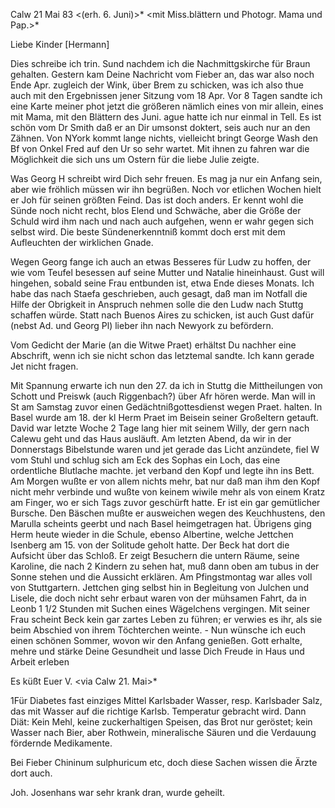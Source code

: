  Calw 21 Mai 83
 <(erh. 6. Juni)>*
 <mit Miss.blättern und Photogr. Mama und Pap.>*

Liebe Kinder [Hermann]

Dies schreibe ich trin. Sund nachdem ich die Nachmittgskirche für Braun gehalten. Gestern kam Deine Nachricht vom Fieber an, das war also noch Ende Apr. zugleich der Wink, über Brem zu schicken, was ich also thue auch mit den Ergebnissen jener Sitzung vom 18 Apr. Vor 8 Tagen sandte ich eine Karte meiner phot jetzt die größeren nämlich eines von mir allein, eines mit Mama, mit den Blättern des Juni. ague hatte ich nur einmal in Tell. Es ist schön vom Dr Smith daß er an Dir umsonst doktert, seis auch nur an den Zähnen. Von NYork kommt lange nichts, vielleicht bringt George Wash den Bf von Onkel Fred auf den Ur so sehr wartet. Mit ihnen zu fahren war die Möglichkeit die sich uns um Ostern für die liebe Julie zeigte.

Was Georg H schreibt wird Dich sehr freuen. Es mag ja nur ein Anfang sein, aber wie fröhlich müssen wir ihn begrüßen. Noch vor etlichen Wochen hielt er Joh für seinen größten Feind. Das ist doch anders. Er kennt wohl die Sünde noch nicht recht, blos Elend und Schwäche, aber die Größe der Schuld wird ihm nach und nach auch aufgehen, wenn er wahr gegen sich selbst wird. Die beste Sündenerkenntniß kommt doch erst mit dem Aufleuchten der wirklichen Gnade.

Wegen Georg fange ich auch an etwas Besseres für Ludw zu hoffen, der wie vom Teufel besessen auf seine Mutter und Natalie hineinhaust. Gust will hingehen, sobald seine Frau entbunden ist, etwa Ende dieses Monats. Ich habe das nach Staefa geschrieben, auch gesagt, daß man im Notfall die Hilfe der Obrigkeit in Anspruch nehmen solle die den Ludw nach Stuttg schaffen würde. Statt nach Buenos Aires zu schicken, ist auch Gust dafür (nebst Ad. und Georg Pl) lieber ihn nach Newyork zu befördern.

Vom Gedicht der Marie (an die Witwe Praet) erhältst Du nachher eine Abschrift, wenn ich sie nicht schon das letztemal sandte. Ich kann gerade Jet nicht fragen.

Mit Spannung erwarte ich nun den 27. da ich in Stuttg die Mittheilungen von Schott und Preiswk (auch Riggenbach?) über Afr hören werde. Man will in St am Samstag zuvor einen Gedächtnißgottesdienst wegen Praet. halten. In Basel wurde am 18. der kl Herm Praet im Beisein seiner Großeltern getauft. 
David war letzte Woche 2 Tage lang hier mit seinem Willy, der gern nach Calewu geht und das Haus ausläuft. Am letzten Abend, da wir in der Donnerstags Bibelstunde waren und jet gerade das Licht anzündete, fiel W vom Stuhl und schlug sich am Eck des Sophas ein Loch, das eine ordentliche Blutlache machte. jet verband den Kopf und legte ihn ins Bett. Am Morgen wußte er von allem nichts mehr, bat nur daß man ihm den Kopf nicht mehr verbinde und wußte von keinem wiwile mehr als von einem Kratz am Finger, wo er sich Tags zuvor geschürft hatte. Er ist ein gar gemütlicher Bursche. Den Bäschen mußte er ausweichen wegen des Keuchhustens, den Marulla scheints geerbt und nach Basel heimgetragen hat. Übrigens ging Herm heute wieder in die Schule, ebenso Albertine, welche Jettchen Isenberg am 15. von der Solitude geholt hatte. Der Beck hat dort die Aufsicht über das Schloß. Er zeigt Besuchern die untern Räume, seine Karoline, die nach 2 Kindern zu sehen hat, muß dann oben am tubus in der Sonne stehen und die Aussicht erklären. Am Pfingstmontag war alles voll von Stuttgartern. Jettchen ging selbst hin in Begleitung von Julchen und Lisele, die doch nicht sehr erbaut waren von der mühsamen Fahrt, da in Leonb 1 1/2 Stunden mit Suchen eines Wägelchens vergingen. Mit seiner Frau scheint Beck kein gar zartes Leben zu führen; er verwies es ihr, als sie beim Abschied von ihrem Töchterchen weinte. - Nun wünsche ich euch einen schönen Sommer, wovon wir den Anfang genießen. Gott erhalte, mehre und stärke Deine Gesundheit und lasse Dich Freude in Haus und Arbeit erleben

 Es küßt Euer V.
 <via Calw 21. Mai>*

1Für Diabetes fast einziges Mittel Karlsbader Wasser, resp. Karlsbader Salz, das mit Wasser auf die richtige Karlsb. Temperatur gebracht wird. Dann Diät: Kein Mehl, keine zuckerhaltigen Speisen, das Brot nur geröstet; kein Wasser nach Bier, aber Rothwein, mineralische Säuren und die Verdauung fördernde Medikamente.

Bei Fieber Chininum sulphuricum etc, doch diese Sachen wissen die Ärzte dort auch.

Joh. Josenhans war sehr krank dran, wurde geheilt.
